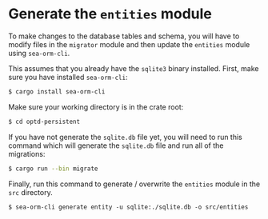 # Generate the `entities` module

To make changes to the database tables and schema, you will have to modify files in the `migrator` module and then update the `entities` module using `sea-orm-cli`.

This assumes that you already have the `sqlite3` binary installed. First, make sure you have installed `sea-orm-cli`:

```sh
$ cargo install sea-orm-cli
```

Make sure your working directory is in the crate root:

```sh
$ cd optd-persistent
```

If you have not generate the `sqlite.db` file yet, you will need to run this command which will generate the `sqlite.db` file and run all of the migrations:

```sh
$ cargo run --bin migrate
```

Finally, run this command to generate / overwrite the `entities` module in the `src` directory.

```
$ sea-orm-cli generate entity -u sqlite:./sqlite.db -o src/entities
```
